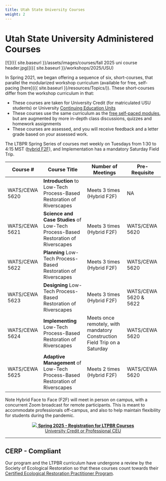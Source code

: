 ```yaml
---
title: Utah State University Courses
weight: 2
---
```




# Utah State University Administered Courses

[![]({{ site.baseurl }}/assets/images/courses/fall 2025 uni course header.jpg)]({{ site.baseurl }}/workshops/2025/USU)

In Spring 2021, we began offering a sequence of six, short-courses, that parallel the modularized workshop curriculum (available for free, self-pacing [here]({{ site.baseurl }}/resources/Topics/)). These short-courses differ from the workshop curriculum in that:
- These courses are taken for University Credit (for matriculated USU students) or University [Continuing Education Units](https://www.usu.edu/ais/ceu/about)
- These courses use the same curriculum as the [free self-paced modules](http://lowtechpbr.restoration.usu.edu/resources/Topics/), but are augmented by more in-depth class discussions, quizzes and homework assignments
- These courses are assessed, and you will receive feedback and a letter grade based on your assessed work.

The LTBPR Spring Series of courses met weekly on Tuesdays from 1:30 to 4:15 MST  ([hybrid F2F](https://www.usu.edu/ais/scheduling/deliverymethods)), and Implementation has a mandatory Saturday Field Trip.


| Course # |  Course Title | Number of Meetings     | Pre-Requisite |
|--------------------------------------------------------------------------------------------------------------------------------------------------------------|---|---|---|
| WATS/CEWA 5620 |  **Introduction** to Low-Tech Process-Based Restoration of Riverscapes | Meets 3 times (Hybrid F2F) | NA|
| WATS/CEWA 5621 | **Science and Case Studies** of Low-Tech Process-Based Restoration of Riverscapes | Meets 3 times (Hybrid F2F) | WATS/CEWA 5620|
| WATS/CEWA 5622 | **Planning** Low-Tech Process-Based Restoration of Riverscapes | Meets 3 times (Hybrid F2F) | WATS/CEWA 5620|
| WATS/CEWA 5623 | **Designing** Low-Tech Process-Based Restoration of Riverscapes | Meets 3 times (Hybrid F2F) | WATS/CEWA 5620 & 5622|
| WATS/CEWA 5624 | **Implementing** Low-Tech Process-Based Restoration of Riverscapes | Meets once remotely, with mandatory Construction Field Trip on a Saturday   | WATS/CEWA 5620|
| WATS/CEWA 5625 | **Adaptive Management** of Low-Tech Process-Based Restoration of Riverscapes | Meets 2 times (Hybrid F2F)                                   | WATS/CEWA 5620|

Note Hybrid Face to Face (F2F) will meet in person on campus, with a concurrent Zoom broadcast for remote participants. This is meant to accommodate professionals off-campus, and also to help maintain flexibility for students during the pandemic. 

<div align="center">
<a class=" button hollow" href="{{ site.baseurl }}/workshops/2025/USU/"><img src="{{ site.baseurl }}/assets/images/sponsors/USU.png">  <b> Spring 2025 - Registration for  LTPBR Courses</b><br>  University Credit or Professional CEU  <i class="fa fa-graduation-cap"></i>  </a>
</div>

-------------

## CERP - Compliant
Our program and the LTPBR curriculum have undergone a review by the Society of Ecological Restoration so that  these courses count towards their [Certified Ecological Restoration Practitioner Program](https://www.ser.org/page/Certification). 
<!--stackedit_data:
eyJoaXN0b3J5IjpbMjEzMjQxNDA3Ml19
-->
